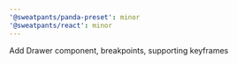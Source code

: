 ```yaml
---
'@sweatpants/panda-preset': minor
'@sweatpants/react': minor
---
```


Add Drawer component, breakpoints, supporting keyframes
